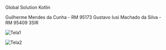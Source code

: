 Global Solution Kotlin


Guilherme Mendes da Cunha - RM 95173
Gustavo Iusi Machado da Silva - RM 95409
3SIR





![Tela1](https://github.com/gustavomachado7/global/assets/122196427/e23b8cd0-0ea6-4031-a6ee-c927f4ca2e6b)



![Tela2](https://github.com/gustavomachado7/global/assets/122196427/bc0ef4a3-9e4f-4e8a-8732-d64978a1563e)
